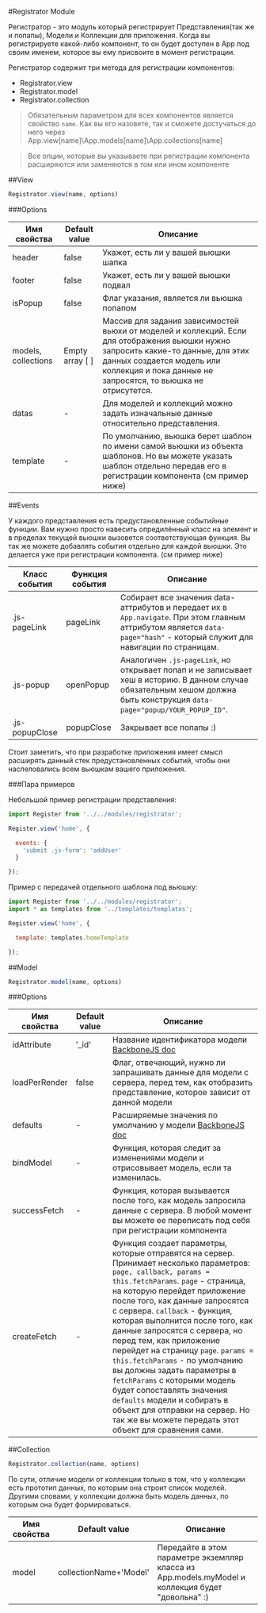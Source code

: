 #Registrator Module

Регистратор - это модуль который регистрирует Представления(так же и попапы), Модели и Коллекции для приложения. Когда вы регистрируете какой-либо компонент, то он будет доступен в App под своим именем, которое вы ему присвоите в момент регистрации.


Регистратор содержит три метода для регистрации компонентов:

- Registrator.view
- Registrator.model
- Registrator.collection

> Обязательным параметром для всех компонентов является свойство ```name```. Как вы его назовете, так и сможете достучаться до него через App.view[name]\App.models[name]\App.collections[name]

> Все опции, которые вы указываете при регистрации компонента расширяются или заменяются в том или ином компоненте

##View

```javascript
Registrator.view(name, options)
```

###Options

Имя свойства    | Default value | Описание
------------ | ------------- | -------------
header     | false | Укажет, есть ли у вашей вьюшки шапка
footer     | false | Укажет, есть ли у вашей вьюшки подвал 
isPopup     | false | Флаг указания, является ли вьюшка попапом
models, collections   | Empty array [ ] | Массив для задания зависимостей вьюхи от моделей и коллекций. Если для отображения вьюшки нужно запросить какие-то данные, для этих данных создается модель или коллекция и пока данные не запросятся, то вьюшка не отрисутется.
datas     | - | Для моделей и коллекций можно задать изначальные данные относительно представления.
template     | - | По умолчанию, вьюшка берет шаблон по имени самой вьюшки из объекта шаблонов. Но вы можете указать шаблон отдельно передав его в регистрации компонента (см пример ниже)

##Events

У каждого представления есть предустановленные событийные функции. Вам нужно просто навесить опредилённый класс на элемент и в пределах текущей вьюшки вызовется соответствующая функция. Вы так же можете добавлять события отдельно для каждой вьюшки. Это делается уже при регистрации компонента. (см пример ниже)

Класс события    | Функция события | Описание
------------ | ------------- | -------------
.js-pageLink     | pageLink | Собирает все значения data-аттрибутов и передает их в ```App.navigate```. При этом главным аттрибутом является ```data-page="hash"``` - который служит для навигации по страницам.
.js-popup     | openPopup | Аналогичен ```.js-pageLink```, но открывает попап и не записывает хеш в историю. В данном случае обязательным хешом должна быть конструкция ```data-page="popup/YOUR_POPUP_ID"```.
.js-popupClose     | popupClose | Закрывает все попапы :)

Стоит заметить, что при разработке приложения имеет смысл расширять данный стек предустановленных событий, чтобы они наслеловались всем вьюшкам вашего приложения.

###Пара примеров

Небольшой пример регистрации представления:

```javascript
import Register from '../../modules/registrator';

Register.view('home', {

  events: {
    'submit .js-form': 'addUser'
  }

});
```

Пример с передачей отдельного шаблона под вьюшку:

```javascript
import Register from '../../modules/registrator';
import * as templates from '../templates/templates';

Register.view('home', {

  template: templates.homeTemplate

});
```

##Model

```javascript
Registrator.model(name, options)
```

###Options

Имя свойства    | Default value | Описание
------------ | ------------- | -------------
idAttribute     | '_id' | Название идентификатора модели [BackboneJS doc](http://backbonejs.ru/#Model-idAttribute)
loadPerRender     | false | Флаг, отвечающий, нужно ли запрашивать данные для модели с сервера, перед тем, как отобразить представление, которое зависит от данной модели
defaults     | - | Расширяемые значения по умолчанию у модели [BackboneJS doc](http://backbonejs.ru/#Model-defaults)
bindModel   | - | Функция, которая следит за изменениями модели и отрисовывает модель, если та изменилась.
successFetch     | - | Функция, которая вызывается после того, как модель запросила данные с сервера. В любой момент вы можете ее переписать под себя при регистрации компонента
createFetch     | - | Функция создает параметры, которые отправятся на сервер. Принимает несколько параметров: `page, callback, params = this.fetchParams`. `page` - страница, на которую перейдет приложение после того, как данные запросятся с сервера. `callback` - функция, которая выполнится после того, как данные запросятся с сервера, но перед тем, как приложение перейдет на страницу `page`. `params = this.fetchParams` - по умолчанию вы должны задать параметры в `fetchParams` с которыми модель будет сопоставлять значения `defaults` модели и собирать в объект для отправки на сервер. Но так же вы можете передать этот объект для сравнения сами.

##Collection

```javascript
Registrator.collection(name, options)
```

По сути, отличие модели от коллекции только в том, что у коллекции есть прототип данных, по которым она строит список моделей. Другими словами, у коллекции должна быть модель данных, по которым она будет формироваться.


Имя свойства    | Default value | Описание
------------ | ------------- | -------------
model     | collectionName+'Model' | Передайте в этом параметре экземпляр класса из App.models.myModel и коллекция будет "довольна" :)


